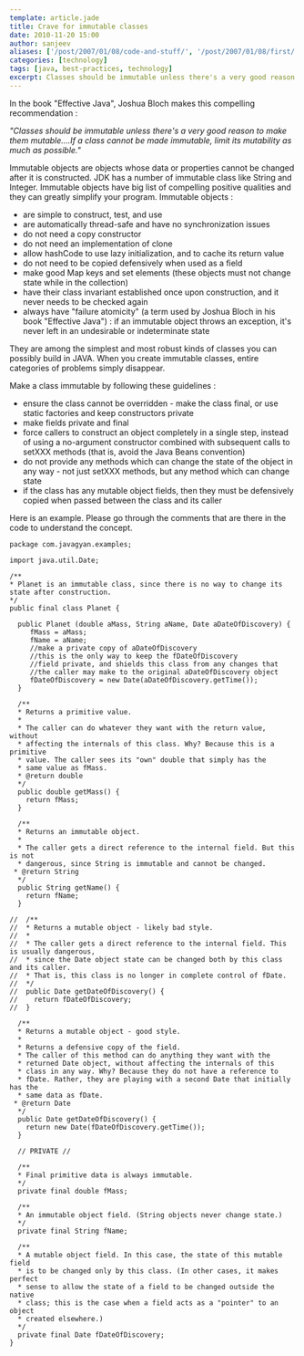 ```yaml
---
template: article.jade
title: Crave for immutable classes
date: 2010-11-20 15:00
author: sanjeev
aliases: ['/post/2007/01/08/code-and-stuff/', '/post/2007/01/08/first/', '/post/2008/01/08/first']
categories: [technology]
tags: [java, best-practices, technology]
excerpt: Classes should be immutable unless there's a very good reason to make them mutable....If a class cannot be made immutable, limit its mutability as much as possible
---
```

In the book "Effective Java", Joshua Bloch makes this compelling recommendation :

<i>
"Classes should be immutable unless there's a very good reason to make them mutable....If a class cannot be made immutable, limit its mutability as much as possible."
</i>

Immutable objects are objects whose data or properties cannot be changed after it is constructed. JDK has a number of immutable class like String and Integer. Immutable objects have big list of compelling positive qualities and they can greatly simplify your program. Immutable objects :

<span class="more"></span>

* are simple to construct, test, and use
* are automatically thread-safe and have no synchronization issues
* do not need a copy constructor
* do not need an implementation of clone
* allow hashCode to use lazy initialization, and to cache its return value
* do not need to be copied defensively when used as a field
* make good Map keys and set elements (these objects must not change state while in the collection)
* have their class invariant established once upon construction, and it never needs to be checked again
* always have "failure atomicity" (a term used by Joshua Bloch in his book "Effective Java") : if an immutable object throws an exception, it's never left in an undesirable or indeterminate state

They are among the simplest and most robust kinds of classes you can possibly build in JAVA. When you create immutable classes, entire categories of problems simply disappear.

Make a class immutable by following these guidelines :

* ensure the class cannot be overridden - make the class final, or use static factories and keep constructors private
* make fields private and final
* force callers to construct an object completely in a single step, instead of using a no-argument constructor combined with subsequent calls to setXXX methods (that is, avoid the Java Beans convention)
* do not provide any methods which can change the state of the object in any way - not just setXXX methods, but any method which can change state
* if the class has any mutable object fields, then they must be defensively copied when passed between the class and its caller

Here is an example. Please go through the comments that are there in the code to understand the concept.

```
package com.javagyan.examples;

import java.util.Date;

/**
* Planet is an immutable class, since there is no way to change its state after construction.
*/
public final class Planet {

  public Planet (double aMass, String aName, Date aDateOfDiscovery) {
     fMass = aMass;
     fName = aName;
     //make a private copy of aDateOfDiscovery
     //this is the only way to keep the fDateOfDiscovery
     //field private, and shields this class from any changes that 
     //the caller may make to the original aDateOfDiscovery object
     fDateOfDiscovery = new Date(aDateOfDiscovery.getTime());
  }

  /**
  * Returns a primitive value.
  *
  * The caller can do whatever they want with the return value, without 
  * affecting the internals of this class. Why? Because this is a primitive 
  * value. The caller sees its "own" double that simply has the
  * same value as fMass.
  * @return double
  */
  public double getMass() {
    return fMass;
  }

  /**
  * Returns an immutable object.
  *
  * The caller gets a direct reference to the internal field. But this is not 
  * dangerous, since String is immutable and cannot be changed.
 * @return String
  */
  public String getName() {
    return fName;
  }

//  /**
//  * Returns a mutable object - likely bad style.
//  *
//  * The caller gets a direct reference to the internal field. This is usually dangerous, 
//  * since the Date object state can be changed both by this class and its caller.
//  * That is, this class is no longer in complete control of fDate.
//  */
//  public Date getDateOfDiscovery() {
//    return fDateOfDiscovery;
//  }

  /**
  * Returns a mutable object - good style.
  * 
  * Returns a defensive copy of the field.
  * The caller of this method can do anything they want with the
  * returned Date object, without affecting the internals of this
  * class in any way. Why? Because they do not have a reference to 
  * fDate. Rather, they are playing with a second Date that initially has the 
  * same data as fDate.
 * @return Date
  */
  public Date getDateOfDiscovery() {
    return new Date(fDateOfDiscovery.getTime());
  }

  // PRIVATE //

  /**
  * Final primitive data is always immutable.
  */
  private final double fMass;

  /**
  * An immutable object field. (String objects never change state.)
  */
  private final String fName;

  /**
  * A mutable object field. In this case, the state of this mutable field
  * is to be changed only by this class. (In other cases, it makes perfect
  * sense to allow the state of a field to be changed outside the native
  * class; this is the case when a field acts as a "pointer" to an object
  * created elsewhere.)
  */
  private final Date fDateOfDiscovery;
}
```
